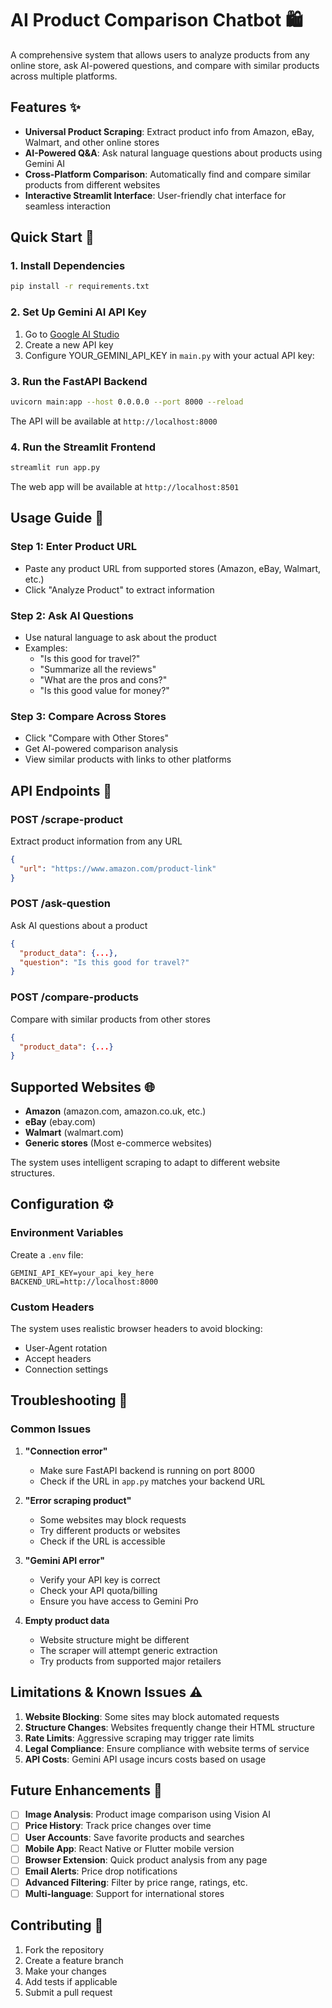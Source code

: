 # AI Product Comparison Chatbot 🛍️

A comprehensive system that allows users to analyze products from any online store, ask AI-powered questions, and compare with similar products across multiple platforms.

## Features ✨

- **Universal Product Scraping**: Extract product info from Amazon, eBay, Walmart, and other online stores
- **AI-Powered Q&A**: Ask natural language questions about products using Gemini AI
- **Cross-Platform Comparison**: Automatically find and compare similar products from different websites
- **Interactive Streamlit Interface**: User-friendly chat interface for seamless interaction


## Quick Start 🚀

### 1. Install Dependencies

```bash
pip install -r requirements.txt
```

### 2. Set Up Gemini AI API Key

1. Go to [Google AI Studio](https://makersuite.google.com/app/apikey)
2. Create a new API key
3. Configure YOUR_GEMINI_API_KEY in `main.py` with your actual API key:



### 3. Run the FastAPI Backend

```bash
uvicorn main:app --host 0.0.0.0 --port 8000 --reload
```

The API will be available at `http://localhost:8000`

### 4. Run the Streamlit Frontend

```bash
streamlit run app.py
```

The web app will be available at `http://localhost:8501`

## Usage Guide 📖

### Step 1: Enter Product URL
- Paste any product URL from supported stores (Amazon, eBay, Walmart, etc.)
- Click "Analyze Product" to extract information

### Step 2: Ask AI Questions
- Use natural language to ask about the product
- Examples:
  - "Is this good for travel?"
  - "Summarize all the reviews"
  - "What are the pros and cons?"
  - "Is this good value for money?"

### Step 3: Compare Across Stores
- Click "Compare with Other Stores"
- Get AI-powered comparison analysis
- View similar products with links to other platforms

## API Endpoints 🔌

### POST /scrape-product
Extract product information from any URL
```json
{
  "url": "https://www.amazon.com/product-link"
}
```

### POST /ask-question
Ask AI questions about a product
```json
{
  "product_data": {...},
  "question": "Is this good for travel?"
}
```

### POST /compare-products
Compare with similar products from other stores
```json
{
  "product_data": {...}
}
```

## Supported Websites 🌐

- **Amazon** (amazon.com, amazon.co.uk, etc.)
- **eBay** (ebay.com)
- **Walmart** (walmart.com)
- **Generic stores** (Most e-commerce websites)

The system uses intelligent scraping to adapt to different website structures.



## Configuration ⚙️

### Environment Variables
Create a `.env` file:
```
GEMINI_API_KEY=your_api_key_here
BACKEND_URL=http://localhost:8000
```

### Custom Headers
The system uses realistic browser headers to avoid blocking:
- User-Agent rotation
- Accept headers
- Connection settings

## Troubleshooting 🔧

### Common Issues

1. **"Connection error"**
   - Make sure FastAPI backend is running on port 8000
   - Check if the URL in `app.py` matches your backend URL

2. **"Error scraping product"**
   - Some websites may block requests
   - Try different products or websites
   - Check if the URL is accessible

3. **"Gemini API error"**
   - Verify your API key is correct
   - Check your API quota/billing
   - Ensure you have access to Gemini Pro

4. **Empty product data**
   - Website structure might be different
   - The scraper will attempt generic extraction
   - Try products from supported major retailers




## Limitations & Known Issues ⚠️

1. **Website Blocking**: Some sites may block automated requests
2. **Structure Changes**: Websites frequently change their HTML structure
3. **Rate Limits**: Aggressive scraping may trigger rate limits
4. **Legal Compliance**: Ensure compliance with website terms of service
5. **API Costs**: Gemini API usage incurs costs based on usage

## Future Enhancements 🔮

- [ ] **Image Analysis**: Product image comparison using Vision AI
- [ ] **Price History**: Track price changes over time
- [ ] **User Accounts**: Save favorite products and searches
- [ ] **Mobile App**: React Native or Flutter mobile version
- [ ] **Browser Extension**: Quick product analysis from any page
- [ ] **Email Alerts**: Price drop notifications
- [ ] **Advanced Filtering**: Filter by price range, ratings, etc.
- [ ] **Multi-language**: Support for international stores

## Contributing 🤝

1. Fork the repository
2. Create a feature branch
3. Make your changes
4. Add tests if applicable
5. Submit a pull request
